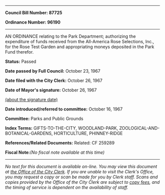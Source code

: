 

********

**Council Bill Number: 87725**
   
**Ordinance Number: 96190**
********

 AN ORDINANCE relating to the Park Department; authorizing the expenditure of funds received from the All-America Rose Selections, Inc., for the Rose Test Garden and appropriating moneys deposited in the Park Fund therefor.

**Status:** Passed
   
**Date passed by Full Council:** October 23, 1967
   
**Date filed with the City Clerk:** October 26, 1967
   
**Date of Mayor's signature:** October 26, 1967
   
[(about the signature date)](/~public/approvaldate.htm)
   
   
   
**Date introduced/referred to committee:** October 16, 1967
   
**Committee:** Parks and Public Grounds
   
   
**Index Terms:** GIFTS-TO-THE-CITY, WOODLAND-PARK, ZOOLOGICAL-AND-BOTANICAL-GARDENS, HORTICULTURE, PHINNEY-RIDGE

**References/Related Documents:** Related: CF 259289

**Fiscal Note:**_(No fiscal note available at this time)_
********

_No text for this document is available on-line. You may view this document at [the Office of the City Clerk](http://www.seattle.gov/leg/clerk/contactUs.htm). If you are unable to visit the Clerk's Office, you may request a copy or scan be made for you by Clerk staff. Scans and copies provided by the Office of the City Clerk are subject to [copy fees](http://clerk.seattle.gov/~public/clerkfees.htm), and the timing of service is dependent on the availability of staff._


